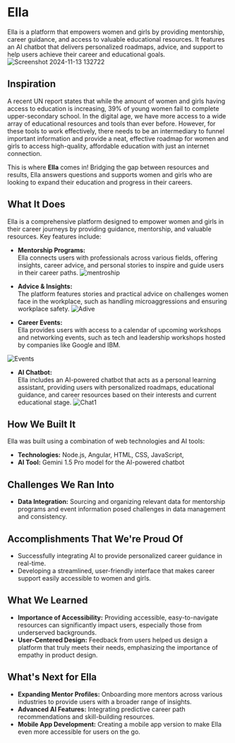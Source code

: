 # Ella
Ella is a platform that empowers women and girls by providing mentorship, career guidance, and access to valuable educational resources. It features an AI chatbot that delivers personalized roadmaps, advice, and support to help users achieve their career and educational goals.
![Screenshot 2024-11-13 132722](https://github.com/user-attachments/assets/f31891b5-0520-4859-82dd-6dc6a099b292)

## Inspiration
A recent UN report states that while the amount of women and girls having access to education is increasing, 39% of young women fail to complete upper-secondary school. In the digital age, we have more access to a wide array of educational resources and tools than ever before. However, for these tools to work effectively, there needs to be an intermediary to funnel important information and provide a neat, effective roadmap for women and girls to access high-quality, affordable education with just an internet connection.

This is where **Ella** comes in! Bridging the gap between resources and results, Ella answers questions and supports women and girls who are looking to expand their education and progress in their careers.



## What It Does
Ella is a comprehensive platform designed to empower women and girls in their career journeys by providing guidance, mentorship, and valuable resources. Key features include:

- **Mentorship Programs:**  
  Ella connects users with professionals across various fields, offering insights, career advice, and personal stories to inspire and guide users in their career paths.
![mentroship](https://github.com/user-attachments/assets/0d6140e3-b984-42d7-89c9-2c4ba9f38c65)


- **Advice & Insights:**  
  The platform features stories and practical advice on challenges women face in the workplace, such as handling microaggressions and ensuring workplace safety.
![Adive](https://github.com/user-attachments/assets/ecdbce30-2b4b-4ffe-a82c-e2ea68e4a4ab)


- **Career Events:**  
  Ella provides users with access to a calendar of upcoming workshops and networking events, such as tech and leadership workshops hosted by companies like Google and IBM.

![Events](https://github.com/user-attachments/assets/31c4eebe-dc8f-4b25-ae04-ddd1e1227b2a)

- **AI Chatbot:**  
  Ella includes an AI-powered chatbot that acts as a personal learning assistant, providing users with personalized roadmaps, educational guidance, and career resources based on their interests and current educational stage.
![Chat1](https://github.com/user-attachments/assets/dd125630-68b5-4f57-b183-2f3dfb7667fe)



## How We Built It
Ella was built using a combination of web technologies and AI tools:

- **Technologies:** Node.js, Angular, HTML, CSS, JavaScript,  
- **AI Tool:** Gemini 1.5 Pro model for the AI-powered chatbot


## Challenges We Ran Into
- **Data Integration:** Sourcing and organizing relevant data for mentorship programs and event information posed challenges in data management and consistency.



## Accomplishments That We're Proud Of
- Successfully integrating AI to provide personalized career guidance in real-time.
- Developing a streamlined, user-friendly interface that makes career support easily accessible to women and girls.



## What We Learned
- **Importance of Accessibility:** Providing accessible, easy-to-navigate resources can significantly impact users, especially those from underserved backgrounds.
- **User-Centered Design:** Feedback from users helped us design a platform that truly meets their needs, emphasizing the importance of empathy in product design.



## What's Next for Ella
- **Expanding Mentor Profiles:** Onboarding more mentors across various industries to provide users with a broader range of insights.
- **Advanced AI Features:** Integrating predictive career path recommendations and skill-building resources.
- **Mobile App Development:** Creating a mobile app version to make Ella even more accessible for users on the go.


